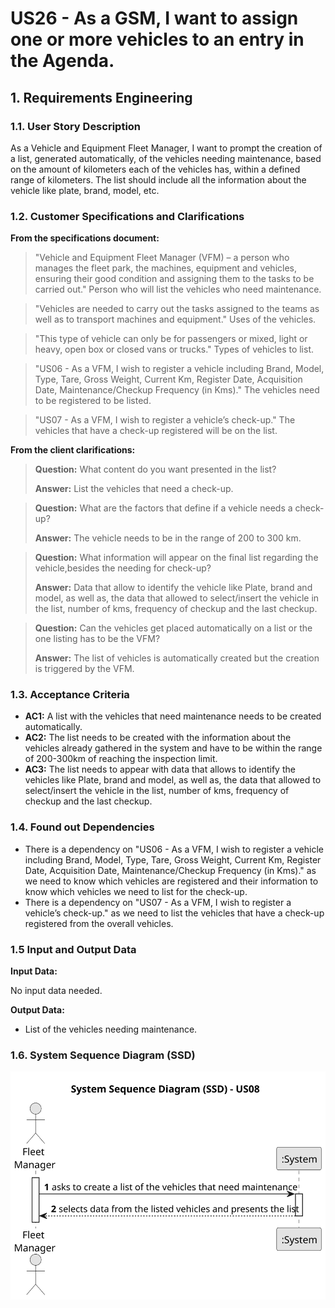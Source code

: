 # US26 - As a GSM, I want to assign one or more vehicles to an entry in the Agenda.

## 1. Requirements Engineering

### 1.1. User Story Description

As a Vehicle and Equipment Fleet Manager, I want to prompt the creation of a list, generated automatically, of the vehicles needing maintenance, based on the amount of kilometers each of the vehicles has, within a defined range of kilometers. The list should include all the information about the vehicle like plate, brand, model, etc.

### 1.2. Customer Specifications and Clarifications

**From the specifications document:**

>	"Vehicle and Equipment Fleet Manager (VFM) – a person who manages the fleet park, the machines, equipment and vehicles, ensuring their good condition and assigning them to the tasks to be carried out."
>   Person who will list the vehicles who need maintenance.

>   "Vehicles are needed to carry out the tasks assigned to the teams as well as to transport machines and equipment."
>   Uses of the vehicles.

>   "This type of vehicle can only be for passengers or mixed, light or heavy, open box or closed vans or trucks."
>   Types of vehicles to list.

>   "US06 - As a VFM, I wish to register a vehicle including Brand, Model, Type, Tare, Gross Weight, Current Km, Register Date, Acquisition Date, Maintenance/Checkup Frequency (in Kms)."
>   The vehicles need to be registered to be listed.

>   "US07 - As a VFM, I wish to register a vehicle’s check-up."
>   The vehicles that have a check-up registered will be on the list.

**From the client clarifications:**

> **Question:** What content do you want presented in the list?
>
> **Answer:** List the vehicles that need a check-up.

> **Question:** What are the factors that define if a vehicle needs a check-up?
>
> **Answer:** The vehicle needs to be in the range of 200 to 300 km.

> **Question:** What information will appear on the final list regarding the vehicle,besides the needing for check-up?
>
> **Answer:** Data that allow to identify the vehicle like Plate, brand and model, as well as, the data that allowed to select/insert the vehicle in the list, number of kms, frequency of checkup and the last checkup.

> **Question:** Can the vehicles get placed automatically on a list or the one listing has to be the VFM?
>
> **Answer:** The list of vehicles is automatically created but the creation is triggered by the VFM.

### 1.3. Acceptance Criteria

* **AC1:** A list with the vehicles that need maintenance needs to be created automatically.
* **AC2:** The list needs to be created with the information about the vehicles already gathered in the system and have to be within the range of 200-300km of reaching the inspection limit.
* **AC3:** The list needs to appear with data that allows to identify the vehicles like Plate, brand and model, as well as, the data that allowed to select/insert the vehicle in the list, number of kms, frequency of checkup and the last checkup.

### 1.4. Found out Dependencies

* There is a dependency on "US06 - As a VFM, I wish to register a vehicle including Brand, Model, Type, Tare, Gross Weight, Current Km, Register Date, Acquisition Date, Maintenance/Checkup Frequency (in Kms)." as we need to know which vehicles are registered and their information to know which vehicles we need to list for the check-up.
* There is a dependency on "US07 - As a VFM, I wish to register a vehicle’s check-up." as we need to list the vehicles that have a check-up registered from the overall vehicles.

### 1.5 Input and Output Data

**Input Data:**

No input data needed.

**Output Data:**

* List of the vehicles needing maintenance.

### 1.6. System Sequence Diagram (SSD)

![System Sequence Diagram](svg/us08-system-sequence-diagram.svg)